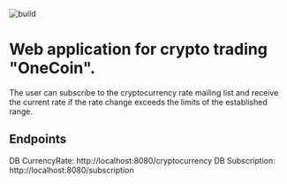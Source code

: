 ![build](https://github.com//yastrebow/hackathon/actions/workflows/maven.yaml/badge.svg)


Web application for crypto trading "OneCoin". 
====
The user can subscribe to the cryptocurrency rate mailing list and receive the current rate if the rate change exceeds the limits of the established range.

Endpoints
----
DB CurrencyRate: http://localhost:8080/cryptocurrency
DB Subscription: http://localhost:8080/subscription
